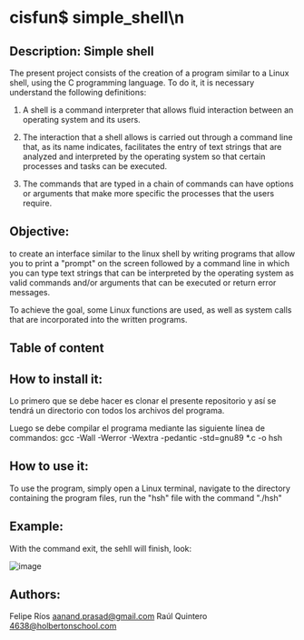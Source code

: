 # cisfun$ simple_shell\n 

## Description: Simple shell

The present project consists of the creation of a program similar to a Linux shell, using the C programming language. To do it, it is necessary understand the following definitions:

1. A shell is a command interpreter that allows fluid interaction between an operating system and its users.

2. The interaction that a shell allows is carried out through a command line that, as its name indicates, facilitates the entry of text strings that are analyzed and interpreted by the operating system so that certain processes and tasks can be executed.

3. The commands that are typed in a chain of commands can have options or arguments that make more specific the processes that the users require.

## Objective: 

to create an interface similar to the linux shell by writing programs that allow you to print a "prompt" on the screen followed by a command line in which you can type text strings that can be interpreted by the operating system as valid commands and/or arguments that can be executed or return error messages.

To achieve the goal, some Linux functions are used, as well as system calls that are incorporated into the written programs.

## Table of content

## How to install it: 
Lo primero que se debe hacer es clonar el presente repositorio y así se tendrá un directorio con todos los archivos del programa.

Luego se debe compilar el programa mediante las siguiente línea de commandos: gcc -Wall -Werror -Wextra -pedantic -std=gnu89 *.c -o hsh

## How to use it: 

To use the program, simply open a Linux terminal, navigate to the directory containing the program files, run the "hsh" file with the command "./hsh"

## Example:

With the command exit, the sehll will finish, look:

![image](https://user-images.githubusercontent.com/98775024/164604943-0c02d02b-4c21-4b89-9a97-2b159c484560.png)


## Authors:
  Felipe Ríos <aanand.prasad@gmail.com>
  Raúl Quintero <4638@holbertonschool.com>
